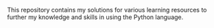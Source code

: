 This repository contains my solutions for various learning resources to further my knowledge and skills in using the Python language.

